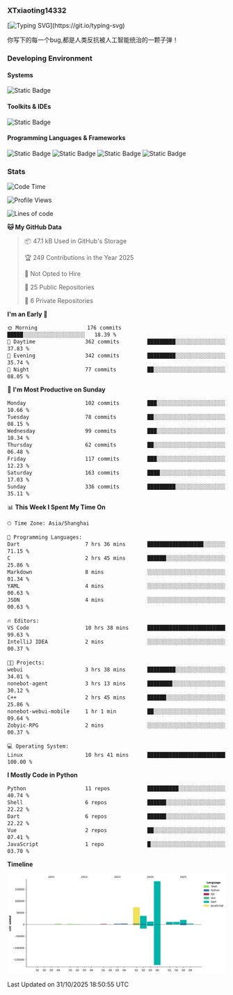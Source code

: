 ### XTxiaoting14332

[![Typing SVG](https://readme-typing-svg.herokuapp.com?font=JetBrians+Mono&pause=1000&random=false&width=435&lines=Hello+World!)](https://git.io/typing-svg)

你写下的每一个bug,都是人类反抗被人工智能统治的一颗子弹！

### Developing Environment

#### Systems

![Static Badge](https://img.shields.io/badge/Ubuntu-%20?style=flat-square&logo=ubuntu&logoColor=white&color=E34F26)

#### Toolkits & IDEs

![Static Badge](https://img.shields.io/badge/Visual%20Studio%20Code-%20?style=flat-square&logo=visualstudiocode&logoColor=white&color=blue)

#### Programming Languages & Frameworks

![Static Badge](https://img.shields.io/badge/Dart-%20?style=flat-square&logo=dart&logoColor=white&color=0175C2)
![Static Badge](https://img.shields.io/badge/Flutter-%20?style=flat-square&logo=flutter&logoColor=white&color=02569B)
![Static Badge](https://img.shields.io/badge/Python-%20?style=flat-square&logo=python&logoColor=white&color=E7A781)
![Static Badge](https://img.shields.io/badge/Bash%20Shell-%20?style=flat-square&logo=shell&logoColor=white&color=49D868)

### Stats

<!--START_SECTION:waka-->
![Code Time](http://img.shields.io/badge/Code%20Time-469%20hrs%2014%20mins-blue)

![Profile Views](http://img.shields.io/badge/Profile%20Views-1-blue)

![Lines of code](https://img.shields.io/badge/From%20Hello%20World%20I%27ve%20Written-354.0%20thousand%20lines%20of%20code-blue)

**🐱 My GitHub Data** 

> 📦 47.1 kB Used in GitHub's Storage 
 > 
> 🏆 249 Contributions in the Year 2025
 > 
> 🚫 Not Opted to Hire
 > 
> 📜 25 Public Repositories 
 > 
> 🔑 6 Private Repositories 
 > 
**I'm an Early 🐤** 

```text
🌞 Morning                176 commits         █████░░░░░░░░░░░░░░░░░░░░   18.39 % 
🌆 Daytime                362 commits         █████████░░░░░░░░░░░░░░░░   37.83 % 
🌃 Evening                342 commits         █████████░░░░░░░░░░░░░░░░   35.74 % 
🌙 Night                  77 commits          ██░░░░░░░░░░░░░░░░░░░░░░░   08.05 % 
```
📅 **I'm Most Productive on Sunday** 

```text
Monday                   102 commits         ███░░░░░░░░░░░░░░░░░░░░░░   10.66 % 
Tuesday                  78 commits          ██░░░░░░░░░░░░░░░░░░░░░░░   08.15 % 
Wednesday                99 commits          ███░░░░░░░░░░░░░░░░░░░░░░   10.34 % 
Thursday                 62 commits          ██░░░░░░░░░░░░░░░░░░░░░░░   06.48 % 
Friday                   117 commits         ███░░░░░░░░░░░░░░░░░░░░░░   12.23 % 
Saturday                 163 commits         ████░░░░░░░░░░░░░░░░░░░░░   17.03 % 
Sunday                   336 commits         █████████░░░░░░░░░░░░░░░░   35.11 % 
```


📊 **This Week I Spent My Time On** 

```text
🕑︎ Time Zone: Asia/Shanghai

💬 Programming Languages: 
Dart                     7 hrs 36 mins       ██████████████████░░░░░░░   71.15 % 
C                        2 hrs 45 mins       ██████░░░░░░░░░░░░░░░░░░░   25.86 % 
Markdown                 8 mins              ░░░░░░░░░░░░░░░░░░░░░░░░░   01.34 % 
YAML                     4 mins              ░░░░░░░░░░░░░░░░░░░░░░░░░   00.63 % 
JSON                     4 mins              ░░░░░░░░░░░░░░░░░░░░░░░░░   00.63 % 

🔥 Editors: 
VS Code                  10 hrs 38 mins      █████████████████████████   99.63 % 
IntelliJ IDEA            2 mins              ░░░░░░░░░░░░░░░░░░░░░░░░░   00.37 % 

🐱‍💻 Projects: 
webui                    3 hrs 38 mins       █████████░░░░░░░░░░░░░░░░   34.01 % 
nonebot-agent            3 hrs 13 mins       ████████░░░░░░░░░░░░░░░░░   30.12 % 
C++                      2 hrs 45 mins       ██████░░░░░░░░░░░░░░░░░░░   25.86 % 
nonebot-webui-mobile     1 hr 1 min          ██░░░░░░░░░░░░░░░░░░░░░░░   09.64 % 
Zobyic-RPG               2 mins              ░░░░░░░░░░░░░░░░░░░░░░░░░   00.37 % 

💻 Operating System: 
Linux                    10 hrs 41 mins      █████████████████████████   100.00 % 
```

**I Mostly Code in Python** 

```text
Python                   11 repos            ██████████░░░░░░░░░░░░░░░   40.74 % 
Shell                    6 repos             ██████░░░░░░░░░░░░░░░░░░░   22.22 % 
Dart                     6 repos             ██████░░░░░░░░░░░░░░░░░░░   22.22 % 
Vue                      2 repos             ██░░░░░░░░░░░░░░░░░░░░░░░   07.41 % 
JavaScript               1 repo              █░░░░░░░░░░░░░░░░░░░░░░░░   03.70 % 
```



**Timeline**

![Lines of Code chart](https://raw.githubusercontent.com/XTxiaoting14332/XTxiaoting14332/main/assets/bar_graph.png)


 Last Updated on 31/10/2025 18:50:55 UTC
<!--END_SECTION:waka-->